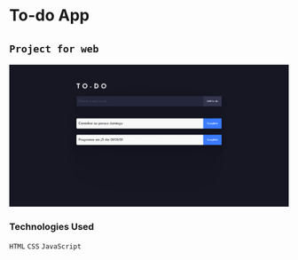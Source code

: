 # To-do App

## `Project for web`
![sw](https://github.com/Guapiano/To-do_app/blob/master/screenshots/screenshot-web.png)

### Technologies Used
`HTML`
`CSS`
`JavaScript`
